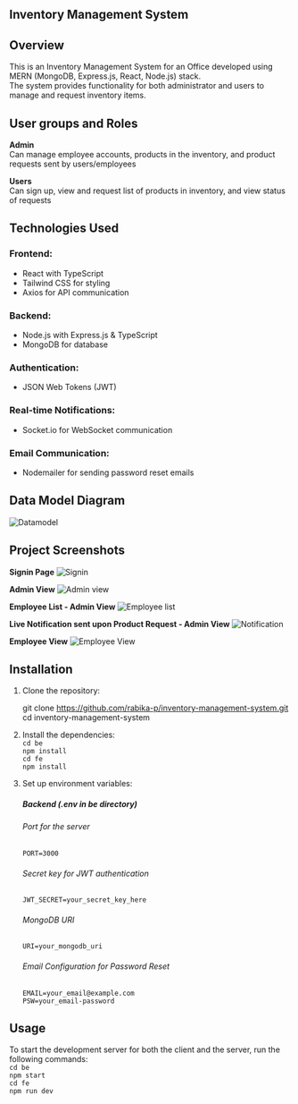 ## Inventory Management System

## Overview 
This is an Inventory Management System for an Office developed using MERN (MongoDB, Express.js, React, Node.js) stack.  
The system provides functionality for both administrator and users to manage and request inventory items.  

## User groups and Roles
**Admin**  
 Can manage employee accounts, products in the inventory, and product requests sent by users/employees 
 
**Users**  
 Can sign up, view and request list of products in inventory, and view status of requests

 ## Technologies Used  
  ### Frontend:  
  
  - React with TypeScript
  - Tailwind CSS for styling
  - Axios for API communication
  
  ### Backend:  
  
  - Node.js with Express.js & TypeScript 
  - MongoDB for database  
      
  ### Authentication:  
  
  - JSON Web Tokens (JWT)  
  
  ### Real-time Notifications:  
  
  - Socket.io for WebSocket communication  

  ### Email Communication:  

  - Nodemailer for sending password reset emails  


## Data Model Diagram
![Datamodel](https://github.com/rabika-p/inventory-management-system/assets/60596856/38e770f7-9bae-4e18-8a9e-d463cde6350f)

## Project Screenshots
**Signin Page**
![Signin](https://github.com/rabika-p/inventory-management-system/assets/60596856/42c0b54c-247a-49f5-b91a-a52bb74ba2e6)

**Admin View**
![Admin view](https://github.com/rabika-p/inventory-management-system/assets/60596856/b3b543e7-6ac5-4ed9-9130-36d80a4b63e4)

**Employee List - Admin View**
![Employee list](https://github.com/rabika-p/inventory-management-system/assets/60596856/d72f8e71-d0bf-4cb9-8026-9b47428ac2a4)

**Live Notification sent upon Product Request - Admin View**
![Notification](https://github.com/rabika-p/inventory-management-system/assets/60596856/9da59aa1-c56f-4224-8f76-a2c31749d8f6)

**Employee View**
![Employee View](https://github.com/rabika-p/inventory-management-system/assets/60596856/8da8d162-4808-4057-bd0e-3bb710650646)

## Installation

1. Clone the repository:

   git clone https://github.com/rabika-p/inventory-management-system.git  
   cd inventory-management-system  

2. Install the dependencies:  
     `cd be`  
    `npm install`  
     `cd fe`  
    `npm install`  
   
4. Set up environment variables:  
     ##### Backend (.env in be directory) 
      ###### Port for the server
      `PORT=3000`
     ###### Secret key for JWT authentication
      `JWT_SECRET=your_secret_key_here`
     ###### MongoDB URI
      `URI=your_mongodb_uri`
     ###### Email Configuration for Password Reset
      `EMAIL=your_email@example.com`  
      `PSW=your_email-password`  

## Usage  
To start the development server for both the client and the server, run the following commands:  
    `cd be`  
    `npm start`  
     `cd fe`  
    `npm run dev`
